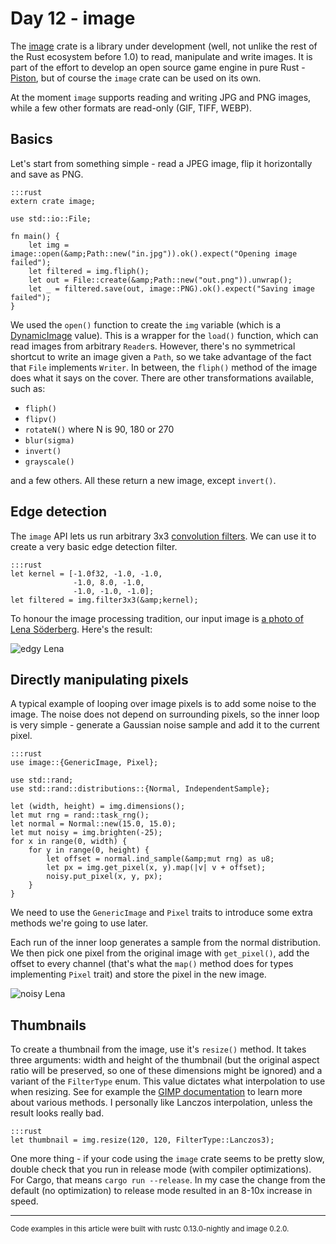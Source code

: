 # Day 12 - image

The [image](https://crates.io/crates/image) crate is a library under development (well, not unlike the rest of the Rust ecosystem before 1.0) to read, manipulate and write images. It is part of the effort to develop an open source game engine in pure Rust - [Piston](http://www.piston.rs/), but of course the `image` crate can be used on its own.

At the moment `image` supports reading and writing JPG and PNG images, while a few other formats are read-only (GIF, TIFF, WEBP).

Basics
------

Let's start from something simple - read a JPEG image, flip it horizontally and save as PNG.

    :::rust
    extern crate image;

    use std::io::File;

    fn main() {
        let img = image::open(&amp;Path::new("in.jpg")).ok().expect("Opening image failed");
        let filtered = img.fliph();
        let out = File::create(&amp;Path::new("out.png")).unwrap();
        let _ = filtered.save(out, image::PNG).ok().expect("Saving image failed");
    }

We used the `open()` function to create the `img` variable (which is a [DynamicImage](http://www.rust-ci.org/PistonDevelopers/piston/doc/image/enum.DynamicImage.html) value). This is a wrapper for the `load()` function, which can read images from arbitrary `Reader`s. However, there's no symmetrical shortcut to write an image given a `Path`, so we take advantage of the fact that `File` implements `Writer`. In between, the `fliph()` method of the image does what it says on the cover. There are other transformations available, such as:

 * `fliph()`
 * `flipv()`
 * `rotateN()` where N is 90, 180 or 270
 * `blur(sigma)`
 * `invert()`
 * `grayscale()`

and a few others. All these return a new image, except `invert()`.

Edge detection
--------------

The `image` API lets us run arbitrary 3x3 [convolution filters](http://www.roborealm.com/help/Convolution.php). We can use it to create a very basic edge detection filter.

    :::rust
    let kernel = [-1.0f32, -1.0, -1.0,
                  -1.0, 8.0, -1.0,
                  -1.0, -1.0, -1.0];
    let filtered = img.filter3x3(&amp;kernel);

To honour the image processing tradition, our input image is [a photo of Lena Söderberg](http://en.wikipedia.org/wiki/Lenna). Here's the result:

![edgy Lena](//i.imgur.com/D1mMwhK.jpg)

Directly manipulating pixels
----------------------------

A typical example of looping over image pixels is to add some noise to the image. The noise does not depend on surrounding pixels, so the inner loop is very simple - generate a Gaussian noise sample and add it to the current pixel.

    :::rust
    use image::{GenericImage, Pixel};

    use std::rand;
    use std::rand::distributions::{Normal, IndependentSample};

    let (width, height) = img.dimensions();
    let mut rng = rand::task_rng();
    let normal = Normal::new(15.0, 15.0);
    let mut noisy = img.brighten(-25);
    for x in range(0, width) {
        for y in range(0, height) {
            let offset = normal.ind_sample(&amp;mut rng) as u8;
            let px = img.get_pixel(x, y).map(|v| v + offset);
            noisy.put_pixel(x, y, px);
        }
    }

We need to use the `GenericImage` and `Pixel` traits to introduce some extra methods we're going to use later.

Each run of the inner loop generates a sample from the normal distribution. We then pick one pixel from the original image with `get_pixel()`, add the offset to every channel (that's what the `map()` method does for types implementing `Pixel` trait) and store the pixel in the new image.

![noisy Lena](//i.imgur.com/Zu7jnIK.jpg)

Thumbnails
----------

To create a thumbnail from the image, use it's `resize()` method. It takes three arguments: width and height of the thumbnail (but the original aspect ratio will be preserved, so one of these dimensions might be ignored) and a variant of the `FilterType` enum. This value dictates what interpolation to use when resizing. See for example the [GIMP documentation](http://docs.gimp.org/en/gimp-tools-transform.html) to learn more about various methods. I personally like Lanczos interpolation, unless the result looks really bad.

    :::rust
    let thumbnail = img.resize(120, 120, FilterType::Lanczos3);

One more thing - if your code using the `image` crate seems to be pretty slow, double check that you run in release mode (with compiler optimizations). For Cargo, that means `cargo run --release`. In my case the change from the default (no optimization) to release mode resulted in an 8-10x increase in speed.

----

<small>
Code examples in this article were built with rustc 0.13.0-nightly and image 0.2.0.
</small>
